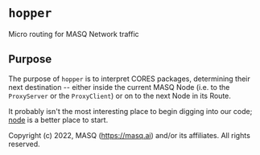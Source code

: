 # `hopper`
Micro routing for MASQ Network traffic

## Purpose
The purpose of `hopper` is to interpret CORES packages, determining their next destination --
either inside the current MASQ Node (i.e. to the `ProxyServer` or the `ProxyClient`)
or on to the next Node in its Route.

It probably isn't the most interesting place to begin digging into our code;
[node](https://github.com/MASQ-Project/Node/tree/master/node)
is a better place to start.

Copyright (c) 2022, MASQ (https://masq.ai) and/or its affiliates. All rights reserved.
